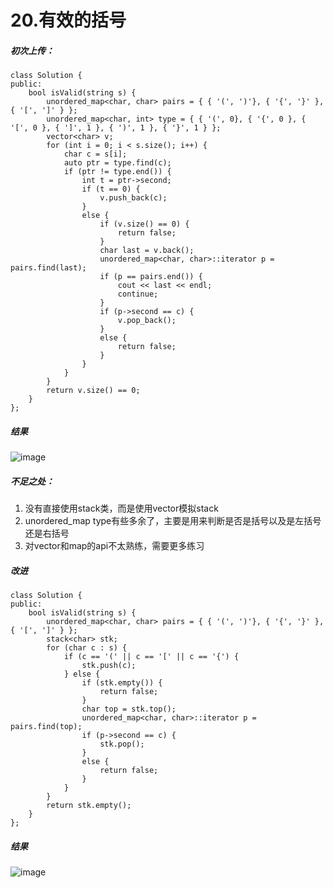 # 20.有效的括号

##### 初次上传：

```
class Solution {
public:
    bool isValid(string s) {
        unordered_map<char, char> pairs = { { '(', ')'}, { '{', '}' }, { '[', ']' } };
        unordered_map<char, int> type = { { '(', 0}, { '{', 0 }, { '[', 0 }, { ']', 1 }, { ')', 1 }, { '}', 1 } };
        vector<char> v;
        for (int i = 0; i < s.size(); i++) {
            char c = s[i];
            auto ptr = type.find(c);
            if (ptr != type.end()) {
                int t = ptr->second;
                if (t == 0) {
                    v.push_back(c);
                }
                else {
                    if (v.size() == 0) {
                        return false;
                    }
                    char last = v.back();
                    unordered_map<char, char>::iterator p = pairs.find(last);
                    if (p == pairs.end()) {
                        cout << last << endl;
                        continue;
                    }
                    if (p->second == c) {
                        v.pop_back();
                    }
                    else {
                        return false;
                    }
                }
            }
        }
        return v.size() == 0;
    }
};
```
##### 结果
![image](https://github.com/user-attachments/assets/dae3f141-6e79-4576-8286-c5af4df239ba)

##### 不足之处：
1. 没有直接使用stack类，而是使用vector模拟stack
2. unordered_map type有些多余了，主要是用来判断是否是括号以及是左括号还是右括号
3. 对vector和map的api不太熟练，需要更多练习

##### 改进
```
class Solution {
public:
    bool isValid(string s) {
        unordered_map<char, char> pairs = { { '(', ')'}, { '{', '}' }, { '[', ']' } };
        stack<char> stk;
        for (char c : s) {
            if (c == '(' || c == '[' || c == '{') {
                stk.push(c);
            } else {
                if (stk.empty()) {
                    return false;
                }
                char top = stk.top();
                unordered_map<char, char>::iterator p = pairs.find(top);
                if (p->second == c) {
                    stk.pop();
                }
                else {
                    return false;
                }
            }
        }
        return stk.empty();
    }
};
```
##### 结果

![image](https://github.com/user-attachments/assets/3e4a5828-1ecd-429e-ad01-c94a6a0f1604)

